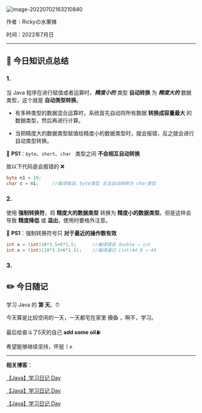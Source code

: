 ![image-20220702163210840](https://tva1.sinaimg.cn/large/e6c9d24ely1h3so0dh978j21du0l80vm.jpg)

作者｜Rickyの水果摊

时间｜2022年7月日



---

## 🌈 今日知识点总结

### 1.  

当 Java 程序在进行赋值或者运算时，***精度小的*** 类型 **自动转换** 为 ***精度大的*** 数据类型，这个就是 **自动类型转换**。

+ 有多种类型的数据混合运算时，系统首先自动将所有数据 **转换成容量最大** 的数据类型，然后再进行计算。

+ 当把精度大的数据类型赋值给精度小的数据类型时，就会报错，反之就会进行自动类型转换。




🍉 **PS1**：`byte`、`short`、`char ` 类型之间 **不会相互自动转换**

故以下代码是会报错的 ❌  

```java
byte n1 = 10;
char c = n1;     //编译错误，byte类型 无法自动转换为 char类型
```



### 2. 

使用 **强制转换符**，将 **精度大的数据类型** 转换为 **精度小的数据类型**。但是这样会导致 **精度降低** 或 **溢出**，使用时要格外注意。

🍉 **PS1**：强制转换符号只 **对于最近的操作数有效**

```java
int x = (int)10*3.5+6*1.5; 		//编译错误 double → int 
int x = (int)(10*3.5+6*1.5);	//编译通过 (int)44.0 → 44 
```



### 3. 



## ✏️ 今日随记

学习 Java 的 **第  天**。⏰

今天算是比较空闲的一天，一天都宅在家里 ~~摸鱼~~ ，啊不，学习。



最后给奋斗了5天的自己 **add some oil**⛽️

希望能够继续坚持，怀挺！✊

---

**相关博客**：

[【Java】学习日记 Day](https://blog.csdn.net/qq_46025844/article/details/125579422?spm=1001.2014.3001.5501)

[【Java】学习日记 Day](https://blog.csdn.net/qq_46025844/article/details/125567560?spm=1001.2014.3001.5501)

[【Java】学习日记 Day](https://blog.csdn.net/qq_46025844/article/details/125543456?spm=1001.2014.3001.5502)



